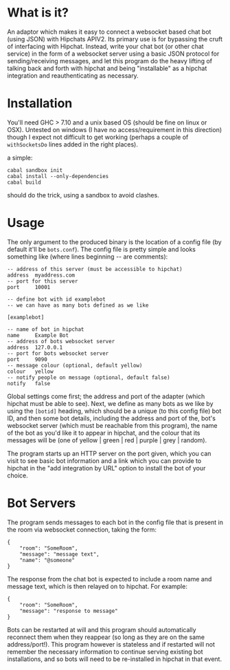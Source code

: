 # What is it?

An adaptor which makes it easy to connect a websocket based chat bot (using JSON) with Hipchats APIV2. Its primary use is for bypassing the cruft of interfacing with Hipchat. Instead, write your chat bot (or other chat service) in the form of a websocket server using a basic JSON protocol for sending/receiving messages, and let this program do the heavy lifting of talking back and forth with hipchat and being "installable" as a hipchat integration and reauthenticating as necessary.

# Installation

You'll need GHC > 7.10 and a unix based OS (should be fine on linux or OSX). Untested on windows (I have no access/requirement in this direction) though I expect not difficult to get working (perhaps a couple of `withSocketsDo` lines added in the right places).

a simple:

```
cabal sandbox init
cabal install --only-dependencies
cabal build
```

should do the trick, using a sandbox to avoid clashes.

# Usage

The only argument to the produced binary is the location of a config file (by default it'll be `bots.conf`). The config file is pretty simple and looks something like (where lines beginning -- are comments):

```
-- address of this server (must be accessible to hipchat)
address  myaddress.com
-- port for this server
port     10001

-- define bot with id examplebot
-- we can have as many bots defined as we like

[examplebot]

-- name of bot in hipchat
name     Example Bot
-- address of bots websocket server
address  127.0.0.1
-- port for bots websocket server
port     9090
-- message colour (optional, default yellow)
colour   yellow
-- notify people on message (optional, default false)
notify   false

```

Global settings come first; the address and port of the adapter (which hipchat must be able to see). Next, we define as many bots as we like by using the `[botid]` heading, which should be a unique (to this config file) bot ID, and then some bot details, including the address and port of the, bot's websocket server (which must be reachable from this program), the name of the bot as you'd like it to appear in hipchat, and the colour that its messages will be (one of yellow | green | red | purple | grey | random).

The program starts up an HTTP server on the port given, which you can visit to see basic bot information and a link which you can provide to hipchat in the "add integration by URL" option to install the bot of your choice.

# Bot Servers

The program sends messages to each bot in the config file that is present in the room via websocket connection, taking the form:

```
{
	"room": "SomeRoom",
	"message": "message text",
	"name": "@someone"
}
```

The response from the chat bot is expected to include a room name and message text, which is then relayed on to hipchat. For example:

```
{
	"room": "SomeRoom",
	"message": "response to message"
}
```

Bots can be restarted at will and this program should automatically reconnect them when they reappear (so long as they are on the same address/port!). This program however is stateless and if restarted will not remember the necessary information to continue serving existing bot installations, and so bots will need to be re-installed in hipchat in that event.